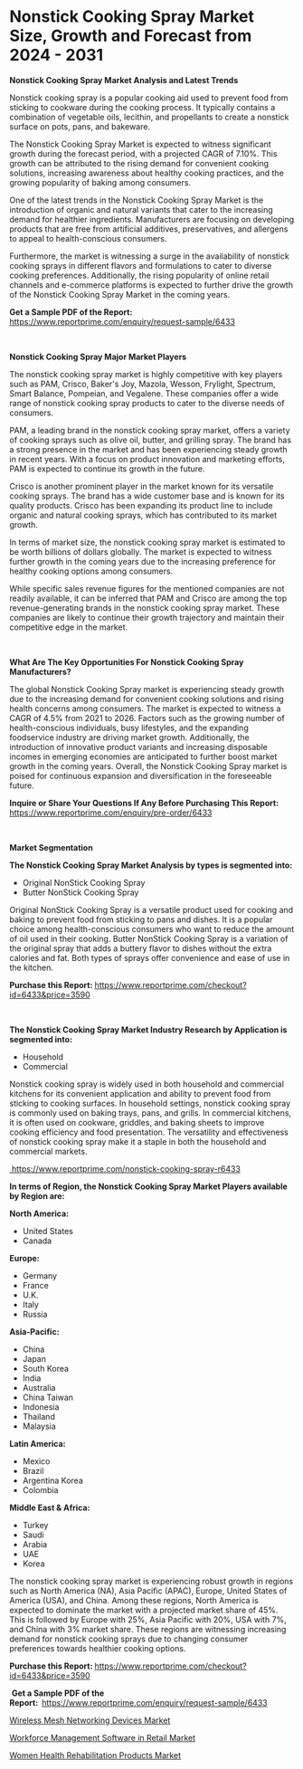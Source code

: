 <p><h1>Nonstick Cooking Spray Market Size, Growth and Forecast from 2024 - 2031</h1></p><p><strong>Nonstick Cooking Spray Market Analysis and Latest Trends</strong></p>
<p><p>Nonstick cooking spray is a popular cooking aid used to prevent food from sticking to cookware during the cooking process. It typically contains a combination of vegetable oils, lecithin, and propellants to create a nonstick surface on pots, pans, and bakeware.</p><p>The Nonstick Cooking Spray Market is expected to witness significant growth during the forecast period, with a projected CAGR of 7.10%. This growth can be attributed to the rising demand for convenient cooking solutions, increasing awareness about healthy cooking practices, and the growing popularity of baking among consumers.</p><p>One of the latest trends in the Nonstick Cooking Spray Market is the introduction of organic and natural variants that cater to the increasing demand for healthier ingredients. Manufacturers are focusing on developing products that are free from artificial additives, preservatives, and allergens to appeal to health-conscious consumers.</p><p>Furthermore, the market is witnessing a surge in the availability of nonstick cooking sprays in different flavors and formulations to cater to diverse cooking preferences. Additionally, the rising popularity of online retail channels and e-commerce platforms is expected to further drive the growth of the Nonstick Cooking Spray Market in the coming years.</p></p>
<p><strong>Get a Sample PDF of the Report:&nbsp;</strong> <a href="https://www.reportprime.com/enquiry/request-sample/6433">https://www.reportprime.com/enquiry/request-sample/6433</a></p>
<p>&nbsp;</p>
<p><strong>Nonstick Cooking Spray Major Market Players</strong></p>
<p><p>The nonstick cooking spray market is highly competitive with key players such as PAM, Crisco, Baker's Joy, Mazola, Wesson, Frylight, Spectrum, Smart Balance, Pompeian, and Vegalene. These companies offer a wide range of nonstick cooking spray products to cater to the diverse needs of consumers.</p><p>PAM, a leading brand in the nonstick cooking spray market, offers a variety of cooking sprays such as olive oil, butter, and grilling spray. The brand has a strong presence in the market and has been experiencing steady growth in recent years. With a focus on product innovation and marketing efforts, PAM is expected to continue its growth in the future.</p><p>Crisco is another prominent player in the market known for its versatile cooking sprays. The brand has a wide customer base and is known for its quality products. Crisco has been expanding its product line to include organic and natural cooking sprays, which has contributed to its market growth.</p><p>In terms of market size, the nonstick cooking spray market is estimated to be worth billions of dollars globally. The market is expected to witness further growth in the coming years due to the increasing preference for healthy cooking options among consumers.</p><p>While specific sales revenue figures for the mentioned companies are not readily available, it can be inferred that PAM and Crisco are among the top revenue-generating brands in the nonstick cooking spray market. These companies are likely to continue their growth trajectory and maintain their competitive edge in the market.</p></p>
<p>&nbsp;</p>
<p><strong>What Are The Key Opportunities For Nonstick Cooking Spray Manufacturers?</strong></p>
<p><p>The global Nonstick Cooking Spray market is experiencing steady growth due to the increasing demand for convenient cooking solutions and rising health concerns among consumers. The market is expected to witness a CAGR of 4.5% from 2021 to 2026. Factors such as the growing number of health-conscious individuals, busy lifestyles, and the expanding foodservice industry are driving market growth. Additionally, the introduction of innovative product variants and increasing disposable incomes in emerging economies are anticipated to further boost market growth in the coming years. Overall, the Nonstick Cooking Spray market is poised for continuous expansion and diversification in the foreseeable future.</p></p>
<p><strong>Inquire or Share Your Questions If Any Before Purchasing This Report:</strong> <a href="https://www.reportprime.com/enquiry/pre-order/6433">https://www.reportprime.com/enquiry/pre-order/6433</a></p>
<p>&nbsp;</p>
<p><strong>Market Segmentation</strong></p>
<p><strong>The Nonstick Cooking Spray Market Analysis by types is segmented into:</strong></p>
<p><ul><li>Original NonStick Cooking Spray</li><li>Butter NonStick Cooking Spray</li></ul></p>
<p><p>Original NonStick Cooking Spray is a versatile product used for cooking and baking to prevent food from sticking to pans and dishes. It is a popular choice among health-conscious consumers who want to reduce the amount of oil used in their cooking. Butter NonStick Cooking Spray is a variation of the original spray that adds a buttery flavor to dishes without the extra calories and fat. Both types of sprays offer convenience and ease of use in the kitchen.</p></p>
<p><strong>Purchase this Report:&nbsp;</strong><a href="https://www.reportprime.com/checkout?id=6433&price=3590">https://www.reportprime.com/checkout?id=6433&price=3590</a></p>
<p>&nbsp;</p>
<p><strong>The Nonstick Cooking Spray Market Industry Research by Application is segmented into:</strong></p>
<p><ul><li>Household</li><li>Commercial</li></ul></p>
<p><p>Nonstick cooking spray is widely used in both household and commercial kitchens for its convenient application and ability to prevent food from sticking to cooking surfaces. In household settings, nonstick cooking spray is commonly used on baking trays, pans, and grills. In commercial kitchens, it is often used on cookware, griddles, and baking sheets to improve cooking efficiency and food presentation. The versatility and effectiveness of nonstick cooking spray make it a staple in both the household and commercial markets.</p></p>
<p><a href="https://www.reportprime.com/nonstick-cooking-spray-r6433">&nbsp;https://www.reportprime.com/nonstick-cooking-spray-r6433</a></p>
<p><strong>In terms of Region, the Nonstick Cooking Spray Market Players available by Region are:</strong></p>
<p>
    <p> <strong> North America: </strong>
        <ul>
            <li>United States</li>
            <li>Canada</li>
        </ul>
        </p> 
    <p> <strong> Europe: </strong>
        <ul>
            <li>Germany</li>
            <li>France</li>
            <li>U.K.</li>
            <li>Italy</li>
            <li>Russia</li>
        </ul>
        </p> 
    <p> <strong> Asia-Pacific: </strong>
        <ul>
            <li>China</li>
            <li>Japan</li>
            <li>South Korea</li>
            <li>India</li>
            <li>Australia</li>
            <li>China Taiwan</li>
            <li>Indonesia</li>
            <li>Thailand</li>
            <li>Malaysia</li>
        </ul>
        </p> 
    <p> <strong> Latin America: </strong>
        <ul>
            <li>Mexico</li>
            <li>Brazil</li>
            <li>Argentina Korea</li>
            <li>Colombia</li>
        </ul>
        </p> 
    <p> <strong> Middle East & Africa: </strong>
        <ul>
            <li>Turkey</li>
            <li>Saudi</li>
            <li>Arabia</li>
            <li>UAE</li>
            <li>Korea</li>
        </ul>
    </p>
    </p>
<p><p>The nonstick cooking spray market is experiencing robust growth in regions such as North America (NA), Asia Pacific (APAC), Europe, United States of America (USA), and China. Among these regions, North America is expected to dominate the market with a projected market share of 45%. This is followed by Europe with 25%, Asia Pacific with 20%, USA with 7%, and China with 3% market share. These regions are witnessing increasing demand for nonstick cooking sprays due to changing consumer preferences towards healthier cooking options.</p></p>
<p><strong>Purchase this Report: </strong><a href="https://www.reportprime.com/checkout?id=6433&price=3590">https://www.reportprime.com/checkout?id=6433&price=3590</a></p>
<p>&nbsp;<strong>Get a Sample PDF of the Report:&nbsp;&nbsp;</strong><a href="https://www.reportprime.com/enquiry/request-sample/6433">https://www.reportprime.com/enquiry/request-sample/6433</a></p>
<p><strong></strong></p>
<p><p><a href="https://github.com/zkngisync/Market-Research-Report-List-1/blob/main/wireless-mesh-networking-devices-market.md">Wireless Mesh Networking Devices Market</a></p><p><a href="https://github.com/zcbxbnir25/Market-Research-Report-List-1/blob/main/workforce-management-software-in-retail-market.md">Workforce Management Software in Retail Market</a></p><p><a href="https://github.com/brendafegmorris532/Market-Research-Report-List-1/blob/main/women-health-rehabilitation-products-market.md">Women Health Rehabilitation Products Market</a></p></p>